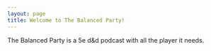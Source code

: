 ```yaml
---
layout: page
title: Welcome to The Balanced Party!
---
```


The Balanced Party is a 5e d&d podcast with all the player it needs.
